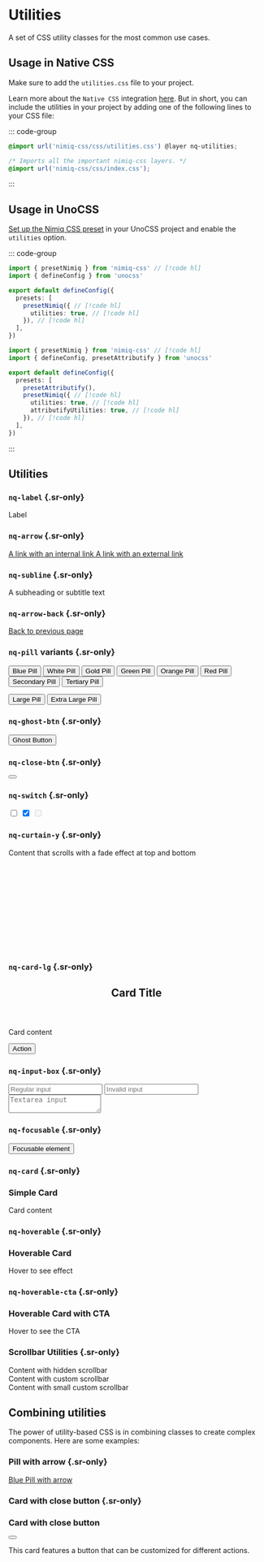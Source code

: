 # Utilities

A set of CSS utility classes for the most common use cases.

<NqLinks :item="{ label: 'Source code', href: 'https://github.com/onmax/nimiq-ui/tree/main/packages/nimiq-css/src/css/utilities.css' }" />

## Usage in Native CSS

Make sure to add the `utilities.css` file to your project.

Learn more about the `Native CSS` integration [here](/nimiq-css/integrations/native-css). But in short, you can include the utilities in your project by adding one of the following lines to your CSS file:

::: code-group

```css [utilities.css]
@import url('nimiq-css/css/utilities.css') @layer nq-utilities;
```

```css [index.css]
/* Imports all the important nimiq-css layers. */
@import url('nimiq-css/css/index.css');
```

:::

## Usage in UnoCSS

[Set up the Nimiq CSS preset](/nimiq-css/integrations/unocss) in your UnoCSS project and enable the `utilities` option.

::: code-group

```ts [unocss.config.ts]
import { presetNimiq } from 'nimiq-css' // [!code hl]
import { defineConfig } from 'unocss'

export default defineConfig({
  presets: [
    presetNimiq({ // [!code hl]
      utilities: true, // [!code hl]
    }), // [!code hl]
  ],
})
```

```ts [With Attributify | unocss.config.ts]
import { presetNimiq } from 'nimiq-css' // [!code hl]
import { defineConfig, presetAttributify } from 'unocss'

export default defineConfig({
  presets: [
    presetAttributify(),
    presetNimiq({ // [!code hl]
      utilities: true, // [!code hl]
      attributifyUtilities: true, // [!code hl]
    }), // [!code hl]
  ],
})
```

:::

<script setup lang="ts">
import { Teleport } from 'vue'
</script>

## Utilities

### `nq-label` {.sr-only}

<ComponentPreview lang="html">

<label class="nq-label">Label</label>

</ComponentPreview>

### `nq-arrow` {.sr-only}

<ComponentPreview lang="html">

<a class="nq-arrow" href="#">
  A link with an internal link
</a>

</ComponentPreview>

<ComponentPreview lang="html">

<a class="nq-arrow" href="https://nimiq.com">
  A link with an external link
</a>

</ComponentPreview>

### `nq-subline` {.sr-only}

<ComponentPreview lang="html">

<p class="nq-subline">A subheading or subtitle text</p>

</ComponentPreview>

### `nq-arrow-back` {.sr-only}

<ComponentPreview lang="html">

<a class="nq-arrow-back" href="#">
  Back to previous page
</a>

</ComponentPreview>

### `nq-pill` variants {.sr-only}

<ComponentPreview lang="html">

<button class="nq-pill-blue">Blue Pill</button>
<button class="nq-pill-white">White Pill</button>
<button class="nq-pill-gold">Gold Pill</button>
<button class="nq-pill-green">Green Pill</button>
<button class="nq-pill-orange">Orange Pill</button>
<button class="nq-pill-red">Red Pill</button>
<button class="nq-pill-secondary">Secondary Pill</button>
<button class="nq-pill-tertiary">Tertiary Pill</button>

<!-- Size variants -->

<button class="nq-pill-lg">Large Pill</button>
<button class="nq-pill-xl">Extra Large Pill</button>

</ComponentPreview>

### `nq-ghost-btn` {.sr-only}

<ComponentPreview lang="html">

<button class="nq-ghost-btn">Ghost Button</button>

</ComponentPreview>

### `nq-close-btn` {.sr-only}

<ComponentPreview lang="html">

<button class="nq-close-btn" aria-label="Close"></button>

</ComponentPreview>

### `nq-switch` {.sr-only}

<ComponentPreview lang="html">

<input type="checkbox" class="nq-switch" />
<input type="checkbox" class="nq-switch" checked />
<input type="checkbox" class="nq-switch" disabled />

</ComponentPreview>

### `nq-curtain-y` {.sr-only}

<ComponentPreview lang="html">

<div class="nq-curtain-y" style="height: 200px; top: 0">
  <p>Content that scrolls with a fade effect at top and bottom</p>
  <!-- Add more content to make it scrollable -->
</div>

</ComponentPreview>

### `nq-card-lg` {.sr-only}

<ComponentPreview lang="html">

<div class="nq-card-lg">
  <header>
    <h2>Card Title</h2>
  </header>
  <section>
    <p>Card content</p>
  </section>
  <footer>
    <button class="nq-pill-blue">Action</button>
  </footer>
</div>

</ComponentPreview>

### `nq-input-box` {.sr-only}

<ComponentPreview lang="html">

<input class="nq-input-box" placeholder="Regular input" />
<input class="nq-input-box nq-invalid" placeholder="Invalid input" />
<textarea class="nq-input-box" placeholder="Textarea input"></textarea>

</ComponentPreview>

### `nq-focusable` {.sr-only}

<ComponentPreview lang="html">

<button class="nq-focusable">Focusable element</button>

</ComponentPreview>

### `nq-card` {.sr-only}

<ComponentPreview lang="html">

<div class="nq-card">
  <h3>Simple Card</h3>
  <p>Card content</p>
</div>

</ComponentPreview>

### `nq-hoverable` {.sr-only}

<ComponentPreview lang="html">

<div class="nq-hoverable">
  <h3>Hoverable Card</h3>
  <p>Hover to see effect</p>
</div>

</ComponentPreview>

### `nq-hoverable-cta` {.sr-only}

<ComponentPreview lang="html">

<div class="nq-hoverable">
  <div class="nq-hoverable-cta">
    <h3>Hoverable Card with CTA</h3>
    <p>Hover to see the CTA</p>
  </div>
</div>

</ComponentPreview>

### Scrollbar Utilities {.sr-only}

<ComponentPreview lang="html">

<!-- Hide scrollbar -->
<div class="nq-scrollbar-hide" style="overflow: auto">
  Content with hidden scrollbar
</div>

<!-- Custom scrollbar -->
<div class="nq-scrollbar" style="overflow: auto">
  Content with custom scrollbar
</div>

<!-- Small custom scrollbar -->
<div class="nq-scrollbar-sm" style="overflow: auto">
  Content with small custom scrollbar
</div>

</ComponentPreview>

## Combining utilities

The power of utility-based CSS is in combining classes to create complex components. Here are some examples:

### Pill with arrow {.sr-only}

<ComponentPreview lang="html">

<a class="nq-pill-blue nq-arrow" href="#">Blue Pill with arrow</a>

</ComponentPreview>

### Card with close button {.sr-only}

<ComponentPreview lang="html">

<div class="nq-card">
  <h3>Card with close button</h3>
  <button class="nq-close-btn absolute top-32 right-32" aria-label="Close"></button>
  <p>This card features a button that can be customized for different actions.</p>
</div>

</ComponentPreview>
